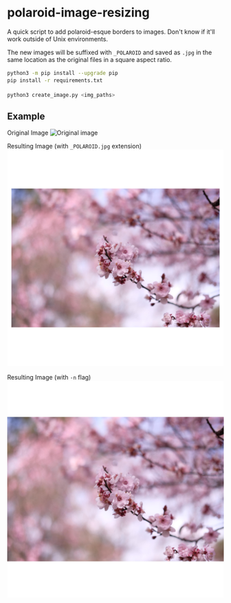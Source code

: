 # polaroid-image-resizing
A quick script to add polaroid-esque borders to images.
Don't know if it'll work outside of Unix environments.

The new images will be suffixed with `_POLAROID` and saved as `.jpg` in the same
location as the original files in a square aspect ratio.

```bash
python3 -m pip install --upgrade pip
pip install -r requirements.txt

python3 create_image.py <img_paths>
```

## Example

Original Image
![Original image](examples/DSCF2874.JPG)

Resulting Image (with `_POLAROID.jpg` extension)
![Polaroid effect applied](examples/DSCF2874_POLAROID.jpg)

Resulting Image (with `-n` flag)
![Polaroid effect applied](examples/DSCF2874_POLAROID_no_border.jpg)
